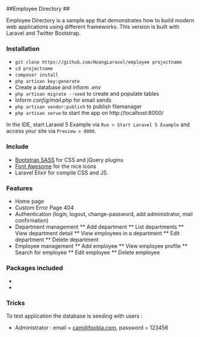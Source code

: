 ##Employee Directory ##

Employee Directory is a sample app that demonstrates how to build modern web applications using different frameworks. This version is built with Laravel and Twitter Bootstrap.

### Installation ###

* `git clone https://github.com/HoangLaravel/employee projectname`
* `cd projectname`
* `composer install`
* `php artisan key:generate`
* Create a database and inform *.env*
* `php artisan migrate --seed` to create and populate tables
* Inform *config/mail.php* for email sends
* `php artisan vendor:publish` to publish filemanager
* `php artisan serve` to start the app on http://localhost:8000/

In the IDE, start Laravel 5 Example via `Run > Start Laravel 5 Example` and access your site via `Preview > 8000`.

### Include ###

* [Bootstrap SASS](http://getbootstrap.com) for CSS and jQuery plugins
* [Font Awesome](http://fortawesome.github.io/Font-Awesome) for the nice icons
* Laravel Elixir for compile CSS and JS.

### Features ###

* Home page
* Custom Error Page 404
* Authentication (login, logout, change-password, add administrator, mail confirmation)
* Department management
  ** Add department
  ** List departments
  ** View department detail
  ** View employees in a department
  ** Edit department
  ** Delete department
* Employee management
  ** Add employee
  ** View employee profile
  ** Search for employee
  ** Edit employee
  ** Delete employee

### Packages included ###

*
*

### Tricks ###

To test application the database is seeding with users :

* Administrator : email = cam@foobla.com, password = 123456
